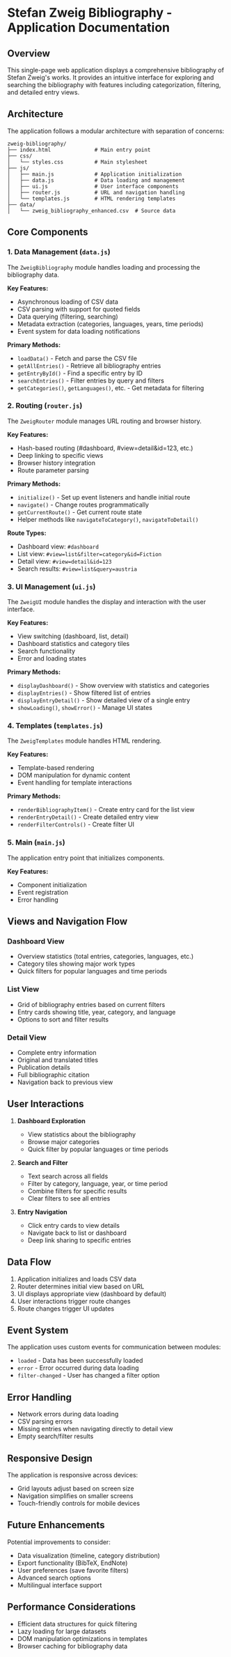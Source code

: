 # Stefan Zweig Bibliography - Application Documentation

## Overview

This single-page web application displays a comprehensive bibliography of Stefan Zweig's works. It provides an intuitive interface for exploring and searching the bibliography with features including categorization, filtering, and detailed entry views.

## Architecture

The application follows a modular architecture with separation of concerns:

```
zweig-bibliography/
├── index.html              # Main entry point
├── css/
│   └── styles.css          # Main stylesheet
├── js/
│   ├── main.js             # Application initialization
│   ├── data.js             # Data loading and management
│   ├── ui.js               # User interface components
│   ├── router.js           # URL and navigation handling
│   └── templates.js        # HTML rendering templates
├── data/
│   └── zweig_bibliography_enhanced.csv  # Source data
```

## Core Components

### 1. Data Management (`data.js`)

The `ZweigBibliography` module handles loading and processing the bibliography data.

**Key Features:**
- Asynchronous loading of CSV data
- CSV parsing with support for quoted fields
- Data querying (filtering, searching)
- Metadata extraction (categories, languages, years, time periods)
- Event system for data loading notifications

**Primary Methods:**
- `loadData()` - Fetch and parse the CSV file
- `getAllEntries()` - Retrieve all bibliography entries
- `getEntryById()` - Find a specific entry by ID
- `searchEntries()` - Filter entries by query and filters
- `getCategories()`, `getLanguages()`, etc. - Get metadata for filtering

### 2. Routing (`router.js`)

The `ZweigRouter` module manages URL routing and browser history.

**Key Features:**
- Hash-based routing (#dashboard, #view=detail&id=123, etc.)
- Deep linking to specific views
- Browser history integration
- Route parameter parsing

**Primary Methods:**
- `initialize()` - Set up event listeners and handle initial route
- `navigate()` - Change routes programmatically
- `getCurrentRoute()` - Get current route state
- Helper methods like `navigateToCategory()`, `navigateToDetail()`

**Route Types:**
- Dashboard view: `#dashboard`
- List view: `#view=list&filter=category&id=Fiction`
- Detail view: `#view=detail&id=123`
- Search results: `#view=list&query=austria`

### 3. UI Management (`ui.js`)

The `ZweigUI` module handles the display and interaction with the user interface.

**Key Features:**
- View switching (dashboard, list, detail)
- Dashboard statistics and category tiles
- Search functionality
- Error and loading states

**Primary Methods:**
- `displayDashboard()` - Show overview with statistics and categories
- `displayEntries()` - Show filtered list of entries
- `displayEntryDetail()` - Show detailed view of a single entry
- `showLoading()`, `showError()` - Manage UI states

### 4. Templates (`templates.js`)

The `ZweigTemplates` module handles HTML rendering.

**Key Features:**
- Template-based rendering
- DOM manipulation for dynamic content
- Event handling for template interactions

**Primary Methods:**
- `renderBibliographyItem()` - Create entry card for the list view
- `renderEntryDetail()` - Create detailed entry view
- `renderFilterControls()` - Create filter UI

### 5. Main (`main.js`)

The application entry point that initializes components.

**Key Features:**
- Component initialization
- Event registration
- Error handling

## Views and Navigation Flow

### Dashboard View
- Overview statistics (total entries, categories, languages, etc.)
- Category tiles showing major work types
- Quick filters for popular languages and time periods

### List View
- Grid of bibliography entries based on current filters
- Entry cards showing title, year, category, and language
- Options to sort and filter results

### Detail View
- Complete entry information
- Original and translated titles
- Publication details
- Full bibliographic citation
- Navigation back to previous view

## User Interactions

1. **Dashboard Exploration**
   - View statistics about the bibliography
   - Browse major categories
   - Quick filter by popular languages or time periods

2. **Search and Filter**
   - Text search across all fields
   - Filter by category, language, year, or time period
   - Combine filters for specific results
   - Clear filters to see all entries

3. **Entry Navigation**
   - Click entry cards to view details
   - Navigate back to list or dashboard
   - Deep link sharing to specific entries

## Data Flow

1. Application initializes and loads CSV data
2. Router determines initial view based on URL
3. UI displays appropriate view (dashboard by default)
4. User interactions trigger route changes
5. Route changes trigger UI updates

## Event System

The application uses custom events for communication between modules:

- `loaded` - Data has been successfully loaded
- `error` - Error occurred during data loading
- `filter-changed` - User has changed a filter option

## Error Handling

- Network errors during data loading
- CSV parsing errors
- Missing entries when navigating directly to detail view
- Empty search/filter results

## Responsive Design

The application is responsive across devices:
- Grid layouts adjust based on screen size
- Navigation simplifies on smaller screens
- Touch-friendly controls for mobile devices

## Future Enhancements

Potential improvements to consider:
- Data visualization (timeline, category distribution)
- Export functionality (BibTeX, EndNote)
- User preferences (save favorite filters)
- Advanced search options
- Multilingual interface support

## Performance Considerations

- Efficient data structures for quick filtering
- Lazy loading for large datasets
- DOM manipulation optimizations in templates
- Browser caching for bibliography data